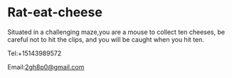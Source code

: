 # Rat-eat-cheese

Situated in a challenging maze,you are a mouse to collect ten cheeses, be careful not to hit the clips, and you will be caught when you hit ten.

Tel:+15143989572

Email:2gh8p0@gmail.com
